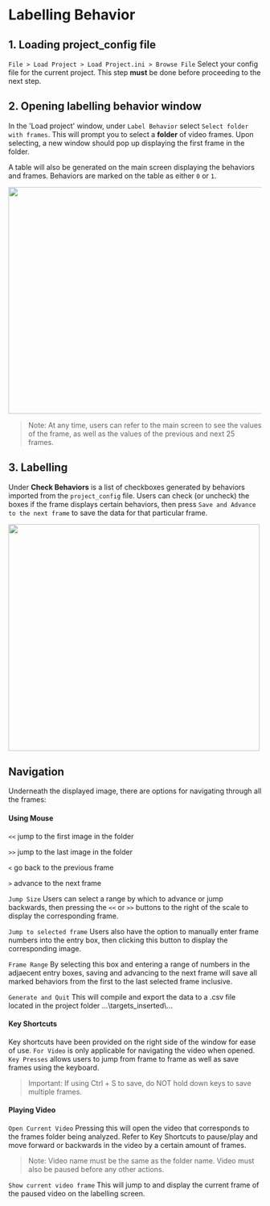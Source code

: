 # Labelling Behavior

## 1. Loading project_config file 
`File > Load Project > Load Project.ini > Browse File` Select your config file for the current project. This step **must** be done before proceeding to the next step.

## 2. Opening labelling behavior window
In the 'Load project' window, under `Label Behavior` select `Select folder with frames`. This will prompt you to select a **folder** of video frames. Upon selecting, a new window should pop up displaying the first frame in the folder. 

A table will also be generated on the main screen displaying the behaviors and frames. Behaviors are marked on the table as either `0` or `1`. 

<img src="https://github.com/sgoldenlab/simba/blob/master/images/labelling_table.PNG" width="600" height="450" />

> Note: At any time, users can refer to the main screen to see the values of the frame, as well as the values of the previous and next 25 frames.

## 3. Labelling 
Under **Check Behaviors** is a list of checkboxes generated by behaviors imported from the `project_config` file. Users can check (or uncheck) the boxes if the frame displays certain behaviors, then press `Save and Advance to the next frame` to save the data for that particular frame.

<img src="https://github.com/sgoldenlab/simba/blob/master/images/labelling_mainscreen.PNG" width="500" height="450" />

## Navigation
Underneath the displayed image, there are options for navigating through all the frames:

#### Using Mouse

`<<` jump to the first image in the folder 

`>>` jump to the last image in the folder

`<` go back to the previous frame 

`>` advance to the next frame 

`Jump Size` Users can select a range by which to advance or jump backwards, then pressing the `<<` or `>>` buttons to the right of the scale to display the corresponding frame.

`Jump to selected frame` Users also have the option to manually enter frame numbers into the entry box, then clicking this button to display the corresponding image.

`Frame Range` By selecting this box and entering a range of numbers in the adjaecent entry boxes, saving and advancing to the next frame will save all marked behaviors from the first to the last selected frame inclusive. 

`Generate and Quit` This will compile and export the data to a .csv file located in the project folder ...\\targets_inserted\\...

#### Key Shortcuts 

Key shortcuts have been provided on the right side of the window for ease of use. 
`For Video` is only applicable for navigating the video when opened.
`Key Presses` allows users to jump from frame to frame as well as save frames using the keyboard. 
> Important: If using Ctrl + S to save, do NOT hold down keys to save multiple frames.


#### Playing Video
`Open Current Video` Pressing this will open the video that corresponds to the frames folder being analyzed. Refer to Key Shortcuts to pause/play and move forward or backwards in the video by a certain amount of frames.

> Note: Video name must be the same as the folder name. Video must also be paused before any other actions.

`Show current video frame` This will jump to and display the current frame of the paused video on the labelling screen.

